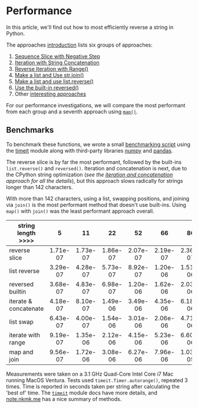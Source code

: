 # Performance

In this article, we'll find out how to most efficiently reverse a string in Python.

The approaches [introduction][introduction] lists six groups of approaches:

1.  [Sequence Slice with Negative Step][approach-sequence-slicing]
2.  [Iteration with String Concatenation][approach-iteration-and-concatenation]
3.  [Reverse Iteration with Range()][approach-backward-iteration-with-range]
4.  [Make a list and Use str.join()][approach-list-and-join]
5.  [Make a list and use list.reverse()][approach-built-in-list-reverse]
6.  [Use the built-in reversed()][approach-built-in-reversed]
7.  Other [interesting approaches][approach-additional-approaches]

For our performance investigations, we will compare the most performant from each group and a seventh approach using [`map()`][map in alternative approaches].

## Benchmarks

To benchmark these functions, we wrote a small [benchmarking script][benchmark script] using the [timeit][timeit] module along with third-party libraries [numpy][numpy] and [pandas][pandas].


The reverse slice is by far the most performant, followed by the built-ins `list.reverse()` and `reversed()`.
Iteration and concatenation is next, due to the CPython string optimization (_see the [iteration and concatenation][approach-iteration-and-concatenation] approach for all the details_), but this approach slows radically for strings longer than 142 characters.


With more than 142 characters, using a list, swapping positions, and joining via `join()` is the most performant method that doesn't use built-ins.
Using `map()` with `join()` was the least performant approach overall.



|             **string length >>>>**       	|     5    	|    11    	|    22    	|    52    	|    66    	|    86    	|    142   	|   1420   	|   14200  	|  142000  	|
|--------------------	|:--------:	|:--------:	|:--------:	|:--------:	|:--------:	|:--------:	|:--------:	|:--------:	|:--------:	|:--------:	|
| reverse slice      	| 1.71e-07 	| 1.73e-07 	| 1.86e-07 	| 2.07e-07 	| 2.19e-07 	| 2.36e-07 	| 3.49e-07 	| 1.51e-06 	| 1.19e-05 	| 1.18e-04 	|
| list reverse       	| 3.29e-07 	| 4.28e-07 	| 5.73e-07 	| 8.92e-07 	| 1.20e-06 	| 1.51e-06 	| 2.34e-06 	| 1.94e-05 	| 1.90e-04 	| 1.91e-03 	|
| reversed builtin   	| 3.68e-07 	| 4.83e-07 	| 6.98e-07 	| 1.20e-06 	| 1.62e-06 	| 2.03e-06 	| 2.71e-06 	| 2.42e-05 	| 2.35e-04 	| 2.36e-03 	|
| iterate & concatenate  	| 4.18e-07 	| 8.10e-07 	| 1.49e-06 	| 3.49e-06 	| 4.35e-06 	| 6.18e-06 	| 4.12e-06 	| 2.03e-04 	| 3.31e-03 	| 4.61e-01 	|
| list swap          	| 6.43e-07 	| 4.00e-07 	| 1.54e-06 	| 3.01e-06 	| 2.06e-06 	| 4.71e-06 	| 7.47e-06 	| 8.97e-05 	| 2.52e-03 	| 1.02e-02 	|
| iterate with range 	| 9.19e-07 	| 1.35e-06 	| 2.12e-06 	| 4.15e-06 	| 5.23e-06 	| 6.60e-06 	| 1.10e-05 	| 1.05e-04 	| 1.02e-03 	| 1.07e-02 	|
| map and join       	| 9.56e-07 	| 1.72e-06 	| 3.08e-06 	| 6.27e-06 	| 7.96e-06 	| 1.03e-05 	| 1.71e-05 	| 1.70e-04 	| 1.68e-03 	| 1.70e-02 	|


Measurements were taken on a  3.1 GHz Quad-Core Intel Core i7 Mac running MacOS Ventura.
Tests used `timeit.Timer.autorange()`, repeated 3 times.
Time is reported in seconds taken per string after calculating the 'best of' time.
The [`timeit`][timeit] module docs have more details, and [note.nkmk.me][note_nkmk_me] has a nice summary of methods.

[approach-additional-approaches]: https://exercism.org/tracks/python/exercises/reverse-string/.approaches/additional-approaches
[approach-backward-iteration-with-range]: https://exercism.org/tracks/python/exercises/reverse-string/.approaches/backward-iteration-with-range
[approach-built-in-list-reverse]: https://exercism.org/tracks/python/exercises/reverse-string/.approaches/built-in-list-reverse
[approach-built-in-reversed]: https://exercism.org/tracks/python/exercises/reverse-string/.approaches/built-in-reversed
[approach-iteration-and-concatenation]: https://exercism.org/tracks/python/exercises/reverse-string/.approaches/iteration-and-concatenation
[approach-list-and-join]: https://exercism.org/tracks/python/exercises/reverse-string/.approaches/list-and-join
[approach-sequence-slicing]: https://exercism.org/tracks/python/exercises/reverse-string/.approaches/sequence-slicing
[introduction]: https://exercism.org/tracks/python/exercises/reverse-string/.approaches/introduction.md
[map in alternative approaches]: .org/tracks/python/exercises/reverse-string/.approaches/additional-approaches#Using-`map()`-and-`lambbda`-with-`Join()`-Instead-of-a-Loop
[numpy]: https://numpy.org/
[pandas]: https://pandas.pydata.org/
[note_nkmk_me]: https://note.nkmk.me/en/python-timeit-measure/
[timeit]: https://docs.python.org/3/library/timeit.html#python-interface
[benchmark script]:   https://exercism.org/tracks/python/exercises/reverse-string/.articles/code/Benchmark.py